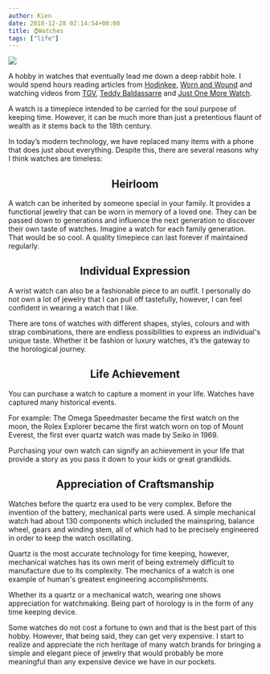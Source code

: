 ```yaml
---
author: Kien
date: 2018-12-28 02:14:54+00:00
title: ⌚Watches
tags: ["life"]
---
```


![](https://images.unsplash.com/photo-1527001929378-edd8dea61a06?ixlib=rb-1.2.1&ixid=eyJhcHBfaWQiOjEyMDd9&auto=format&fit=crop&w=1950&q=80)

A hobby in watches that eventually lead me down a deep rabbit hole. I would spend hours reading articles from [Hodinkee](https://www.hodinkee.com/), [Worn and Wound](https://wornandwound.com/) and watching videos from [TGV](https://www.youtube.com/watch?v=gNAz3zpFphQ&list=PLZW36VbJh66dsfiWn0zDzBBuKDSZpMcjK), [Teddy Baldassarre](https://youtu.be/ERVwwPSbpZo) and [Just One More Watch](https://www.youtube.com/watch?v=BhL-m3mgdIQ).

A watch is a timepiece intended to be carried for the soul purpose of keeping time. However, it can be much more than just a pretentious flaunt of wealth as it stems back to the 18th century. 

In today’s modern technology, we have replaced many items with a phone that does just about everything. Despite this, there are several reasons why I think watches are timeless:

<center><h2>Heirloom</h2></center>

A watch can be inherited by someone special in your family. It provides a functional jewelry that can be worn in memory of a loved one. They can be passed down to generations and influence the next generation to discover their own taste of watches. Imagine a watch for each family generation. That would be so cool. A quality timepiece can last forever if maintained regularly.

<center><h2>Individual Expression</h2></center>

A wrist watch can also be a fashionable piece to an outfit. I personally do not own a lot of jewelry that I can pull off tastefully, however, I can feel confident in wearing a watch that I like. 

There are tons of watches with different shapes, styles, colours and with strap combinations, there are endless possibilities to express an individual's unique taste. Whether it be fashion or luxury watches, it’s the gateway to the horological journey.

<center><h2>Life Achievement</h2></center>

You can purchase a watch to capture a moment in your life. Watches have captured many historical events. 

For example: The Omega Speedmaster became the first watch on the moon, the Rolex Explorer became the first watch worn on top of Mount Everest, the first ever quartz watch was made by Seiko in 1969. 

Purchasing your own watch can signify an achievement in your life that provide a story as you pass it down to your kids or great grandkids.

<center><h2>Appreciation of Craftsmanship</h2></center>

Watches before the quartz era used to be very complex. Before the invention of the battery, mechanical parts were used. A simple mechanical watch had about 130 components which included the mainspring, balance wheel, gears and winding stem, all of which had to be precisely engineered in order to keep the watch oscillating.


Quartz is the most accurate technology for time keeping, however, mechanical watches has its own merit of being extremely difficult to manufacture due to its complexity. The mechanics of a watch is one example of human's greatest engineering accomplishments.

Whether its a quartz or a mechanical watch, wearing one shows appreciation for watchmaking. Being part of horology is in the form of any time keeping device. 

Some watches do not cost a fortune to own and that is the best part of this hobby. However, that being said, they can get very expensive. I start to realize and appreciate the rich heritage of many watch brands for bringing a simple and elegant piece of jewelry that would probably be more meaningful than any expensive device we have in our pockets.
